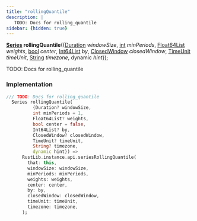 ```yaml
---
title: "rollingQuantile"
description: |
   TODO: Docs for rolling_quantile
sidebar: {hidden: true}
---
```

<span class="dart-code"><strong>[Series] rollingQuantile</strong>({<span class="nobr">[Duration] <i>windowSize</i></span>, <span class="nobr">[int] <i>minPeriods</i></span>, <span class="nobr">[Float64List] <i>weights</i></span>, <span class="nobr">[bool] <i>center</i></span>, <span class="nobr">[Int64List] <i>by</i></span>, <span class="nobr">[ClosedWindow] <i>closedWindow</i></span>, <span class="nobr">[TimeUnit] <i>timeUnit</i></span>, <span class="nobr">[String] <i>timezone</i></span>, <span class="nobr">dynamic <i>hint</i></span>});</span>

 TODO: Docs for rolling_quantile
### Implementation
```dart
/// TODO: Docs for rolling_quantile
  Series rollingQuantile(
          {Duration? windowSize,
          int minPeriods = 1,
          Float64List? weights,
          bool center = false,
          Int64List? by,
          ClosedWindow? closedWindow,
          TimeUnit? timeUnit,
          String? timezone,
          dynamic hint}) =>
      RustLib.instance.api.seriesRollingQuantile(
        that: this,
        windowSize: windowSize,
        minPeriods: minPeriods,
        weights: weights,
        center: center,
        by: by,
        closedWindow: closedWindow,
        timeUnit: timeUnit,
        timezone: timezone,
      );
```

[Series]: /reference/classes/series/
[Duration]: https://api.flutter.dev/flutter/dart-core/Duration-class.html
[int]: https://api.flutter.dev/flutter/dart-core/int-class.html
[Float64List]: https://api.flutter.dev/flutter/dart-typed_data/Float64List-class.html
[bool]: https://api.flutter.dev/flutter/dart-core/bool-class.html
[Int64List]: /reference/classes/int64list/
[ClosedWindow]: /reference/enums/closedwindow/
[TimeUnit]: /reference/enums/timeunit/
[String]: https://api.flutter.dev/flutter/dart-core/String-class.html